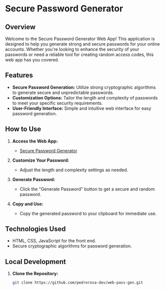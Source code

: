 # Secure Password Generator

## Overview

Welcome to the Secure Password Generator Web App! This application is designed to help you generate strong and secure passwords for your online accounts. Whether you're looking to enhance the security of your passwords or need a reliable tool for creating random access codes, this web app has you covered.

## Features

- **Secure Password Generation:** Utilize strong cryptographic algorithms to generate secure and unpredictable passwords.
- **Customization Options:** Tailor the length and complexity of passwords to meet your specific security requirements.
- **User-Friendly Interface:** Simple and intuitive web interface for easy password generation.

## How to Use

1. **Access the Web App:**
   - [Secure Password Generator](#)

2. **Customize Your Password:**
   - Adjust the length and complexity settings as needed.

3. **Generate Password:**
   - Click the "Generate Password" button to get a secure and random password.

4. **Copy and Use:**
   - Copy the generated password to your clipboard for immediate use.

## Technologies Used

- HTML, CSS, JavaScript for the front end.
- Secure cryptographic algorithms for password generation.

## Local Development

1. **Clone the Repository:**
   ```bash
   git clone https://github.com/pedrorosa-dev/web-pass-gen.git
